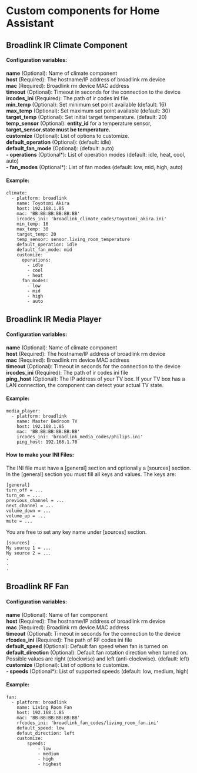 # Custom components for Home Assistant
## Broadlink IR Climate Component

#### Configuration variables:
**name** (Optional): Name of climate component<br />
**host** (Required): The hostname/IP address of broadlink rm device<br />
**mac** (Required): Broadlink rm device MAC address<br />
**timeout** (Optional): Timeout in seconds for the connection to the device<br />
**ircodes_ini** (Required): The path of ir codes ini file<br />
**min_temp** (Optional): Set minimum set point available (default: 16)<br />
**max_temp** (Optional): Set maximum set point available (default: 30)<br />
**target_temp** (Optional): Set initial target temperature. (default: 20)<br />
**temp_sensor** (Optional): **entity_id** for a temperature sensor, **target_sensor.state must be temperature.**<br />
**customize** (Optional): List of options to customize.<br />
**default_operation** (Optional): (default: idle)<br />
**default_fan_mode** (Optional): (default: auto)<br />
  **- operations** (Optional*): List of operation modes (default: idle, heat, cool, auto)<br />
  **- fan_modes** (Optional*): List of fan modes (default: low, mid, high, auto)<br />
  
#### Example:
```
climate:
  - platform: broadlink
    name: Toyotomi Akira
    host: 192.168.1.85
    mac: 'BB:BB:BB:BB:BB:BB'
    ircodes_ini: 'broadlink_climate_codes/toyotomi_akira.ini'
    min_temp: 16
    max_temp: 30
    target_temp: 20
    temp_sensor: sensor.living_room_temperature
    default_operation: idle
    default_fan_mode: mid
    customize:
      operations:
        - idle
        - cool
        - heat
      fan_modes:
        - low
        - mid
        - high
        - auto
```


## Broadlink IR Media Player

#### Configuration variables:
**name** (Optional): Name of climate component<br />
**host** (Required): The hostname/IP address of broadlink rm device<br />
**mac** (Required): Broadlink rm device MAC address<br />
**timeout** (Optional): Timeout in seconds for the connection to the device<br />
**ircodes_ini** (Required): The path of ir codes ini file<br />
**ping_host** (Optional): The IP address of your TV box. If your TV box has a LAN connection, the component can detect your actual TV state.<br />

#### Example:
```
media_player:
  - platform: broadlink
    name: Master Bedroom TV
    host: 192.168.1.85
    mac: 'BB:BB:BB:BB:BB:BB'
    ircodes_ini: 'broadlink_media_codes/philips.ini'
    ping_host: 192.168.1.70
```

#### How to make your INI Files:
The INI file must have a [general] section and optionally a [sources] section.
In the [general] section you must fill all keys and values. The keys are: 
```
[general]
turn_off = ...
turn_on = ...
previous_channel = ...
next_channel = ...
volume_down = ...
volume_up = ...
mute = ...
```
You are free to set any key name under [sources] section.
```
[sources]
My source 1 = ...
My source 2 = ...
.
.
.
```


## Broadlink RF Fan

#### Configuration variables:
**name** (Optional): Name of fan component<br />
**host** (Required): The hostname/IP address of broadlink rm device<br />
**mac** (Required): Broadlink rm device MAC address<br />
**timeout** (Optional): Timeout in seconds for the connection to the device<br />
**rfcodes_ini** (Required): The path of RF codes ini file<br />
**default_speed** (Optional): Default fan speed when fan is turned on<br />
**default_direction** (Optional): Default fan rotation direction when turned on. Possible values are right (clockwise) and left (anti-clockwise). (default: left)<br />
**customize** (Optional): List of options to customize.<br />
  **- speeds** (Optional*): List of supported speeds (default: low, medium, high)<br />

#### Example:
```
fan:
  - platform: broadlink
    name: Living Room Fan
    host: 192.168.1.85
    mac: 'BB:BB:BB:BB:BB:BB'
    rfcodes_ini: 'broadlink_fan_codes/living_room_fan.ini'
    default_speed: low
    defaut_direction: left
    customize:
        speeds:
            - low
            - medium
            - high
            - highest
```
